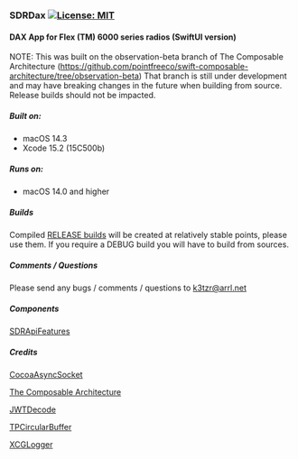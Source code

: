 ### SDRDax  [![License: MIT](https://img.shields.io/badge/License-MIT-yellow.svg)](https://en.wikipedia.org/wiki/MIT_License)

#### DAX App for Flex (TM) 6000 series radios (SwiftUI version)

NOTE: This was built on the observation-beta branch of The Composable Architecture (https://github.com/pointfreeco/swift-composable-architecture/tree/observation-beta) 
That branch is still under development and may have breaking changes in the future when building from source.
Release builds should not be impacted.

##### Built on:
*  macOS 14.3
*  Xcode 15.2 (15C500b)

##### Runs on:  
* macOS 14.0 and higher

##### Builds
Compiled [RELEASE builds](https://github.com/K3TZR/SDRDaxreleases) will be created at relatively stable points, please use them.  If you require a DEBUG build you will have to build from sources.  

##### Comments / Questions
Please send any bugs / comments / questions to k3tzr@arrl.net  

##### Components
[SDRApiFeatures](https://github.com/K3TZR/SDRApiFeatures.git)

##### Credits
[CocoaAsyncSocket](https://github.com/robbiehanson/CocoaAsyncSocket)

[The Composable Architecture](https://github.com/pointfreeco/swift-composable-architecture)

[JWTDecode](https://github.com/auth0/JWTDecode.swift)

[TPCircularBuffer](https://github.com/michaeltyson/TPCircularBuffer)

[XCGLogger](https://github.com/DaveWoodCom/XCGLogger.git)
